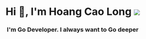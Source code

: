 <h1 align="center">
  Hi 👋, I'm Hoang Cao Long 
  <img src="golang-ico.ico"/>
</h1>
<h3 align="center">I'm Go Developer. I always want to Go deeper</h3>
